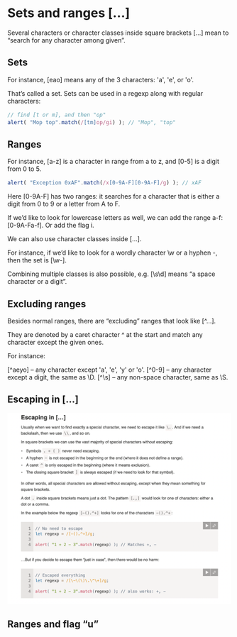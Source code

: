 # Sets and ranges [...]

Several characters or character classes inside square brackets […] mean to “search for any character among given”.

## Sets

For instance, [eao] means any of the 3 characters: 'a', 'e', or 'o'.

That’s called a set. Sets can be used in a regexp along with regular characters:

```js
// find [t or m], and then "op"
alert( "Mop top".match(/[tm]op/gi) ); // "Mop", "top"
```

## Ranges

For instance, [a-z] is a character in range from a to z, and [0-5] is a digit from 0 to 5.

```js
alert( "Exception 0xAF".match(/x[0-9A-F][0-9A-F]/g) ); // xAF
```

Here [0-9A-F] has two ranges: it searches for a character that is either a digit from 0 to 9 or a letter from A to F.

If we’d like to look for lowercase letters as well, we can add the range a-f: [0-9A-Fa-f]. Or add the flag i.

We can also use character classes inside […].

For instance, if we’d like to look for a wordly character \w or a hyphen -, then the set is [\w-].

Combining multiple classes is also possible, e.g. [\s\d] means “a space character or a digit”.

## Excluding ranges

Besides normal ranges, there are “excluding” ranges that look like [^…].

They are denoted by a caret character ^ at the start and match any character except the given ones.

For instance:

[^aeyo] – any character except 'a', 'e', 'y' or 'o'.
[^0-9] – any character except a digit, the same as \D.
[^\s] – any non-space character, same as \S.


## Escaping in […]

![-](./escaping.png)

## Ranges and flag “u”